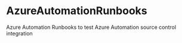 # AzureAutomationRunbooks
Azure Automation Runbooks to test Azure Automation source control integration
